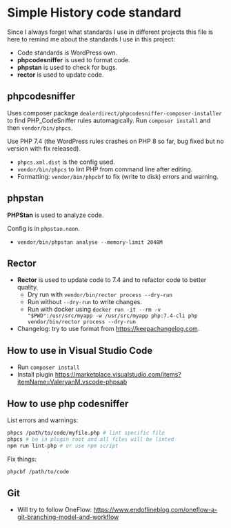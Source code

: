 # Simple History code standard

Since I always forget what standards I use in different projects this file is here to remind me about the standards I use in this project:

- Code standards is WordPress own.
- **phpcodesniffer** is used to format code.
- **phpstan** is used to check for bugs.
- **rector** is used to update code.

## phpcodesniffer

Uses composer package `dealerdirect/phpcodesniffer-composer-installer` to find PHP_CodeSniffer rules automagically. Run `composer install` and then `vendor/bin/phpcs`.

Use PHP 7.4 (the WordPress rules crashes on PHP 8 so far, bug fixed but no version with fix released).

- `phpcs.xml.dist` is the config used.
- `vendor/bin/phpcs` to lint PHP from command line after editing.
- Formatting:
  `vendor/bin/phpcbf` to fix (write to disk) errors and warning.

## phpstan

**PHPStan** is used to analyze code.

Config is in `phpstan.neon`.

- `vendor/bin/phpstan analyse --memory-limit 2048M`

## Rector

- **Rector** is used to update code to 7.4 and to refactor code to better quality.
  - Dry run with `vendor/bin/rector process --dry-run`
  - Run without `--dry-run` to write changes.
  - Run with docker using `docker run -it --rm -v "$PWD":/usr/src/myapp -w /usr/src/myapp php:7.4-cli php vendor/bin/rector process --dry-run`
- Changelog: try to use format from https://keepachangelog.com.

## How to use in Visual Studio Code

- Run `composer install`
- Install plugin https://marketplace.visualstudio.com/items?itemName=ValeryanM.vscode-phpsab

## How to use php codesniffer

List errors and warnings:

```bash
phpcs /path/to/code/myfile.php # lint specific file
phpcs # be in plugin root and all files will be linted
npm run lint-php # or use npm script
```

Fix things:

```bash
phpcbf /path/to/code
```

## Git

- Will try to follow OneFlow:
  https://www.endoflineblog.com/oneflow-a-git-branching-model-and-workflow
